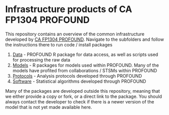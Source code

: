 # Infrastructure products of CA FP1304 PROFOUND

This repository contains an overview of the common infrastructure developed by [CA FP1304 PROFOUND](http://cost-profound.eu/site/). Navigate to the subfolders and follow the instructions there to run code / install packages 

1. [Data](https://github.com/COST-FP1304-PROFOUND/ProfoundData) - PROFOUND R package for data access, as well as scripts used for processing the raw data
2. [Models](https://github.com/COST-FP1304-PROFOUND/ProfoundProducts/tree/master/Models) - R packages for models used within PROFOUND. Many of the models have profited from collaborations / STSMs within PROFOUND
3. [Protocols](https://github.com/COST-FP1304-PROFOUND/ProfoundProducts/tree/master/Protocols) - Analysis protocols developed through PROFOUND
4. [Software](https://github.com/COST-FP1304-PROFOUND/ProfoundProducts/tree/master/Software) - Statistical algorithms developed through PROFOUND

Many of the packages are developed outside this repository, meaning that we either provide a copy or fork, or a direct link to the package. You should always contact the developer to check if there is a newer version of the model that is not yet made available here.  

